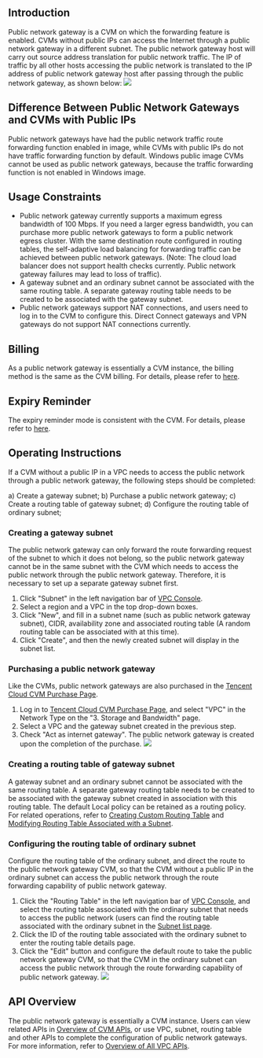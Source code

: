 ## Introduction
Public network gateway is a CVM on which the forwarding feature is enabled. CVMs without public IPs can access the Internet through a public network gateway in a different subnet. The public network gateway host will carry out source address translation for public network traffic. The IP of traffic by all other hosts accessing the public network is translated to the IP address of public network gateway host after passing through the public network gateway, as shown below:
![](https://main.qcloudimg.com/raw/69148f9a0af70eb26d008497513e3176.png)



## Difference Between Public Network Gateways and CVMs with Public IPs
Public network gateways have had the public network traffic route forwarding function enabled in image, while CVMs with public IPs do not have traffic forwarding function by default. Windows public image CVMs cannot be used as public network gateways, because the traffic forwarding function is not enabled in Windows image.

## Usage Constraints
- Public network gateway currently supports a maximum egress bandwidth of 100 Mbps. If you need a larger egress bandwidth, you can purchase more public network gateways to form a public network egress cluster. With the same destination route configured in routing tables, the self-adaptive load balancing for forwarding traffic can be achieved between public network gateways. (Note: The cloud load balancer does not support health checks currently. Public network gateway failures may lead to loss of traffic).
- A gateway subnet and an ordinary subnet cannot be associated with the same routing table. A separate gateway routing table needs to be created to be associated with the gateway subnet.
- Public network gateways support NAT connections, and users need to log in to the CVM to configure this. Direct Connect gateways and VPN gateways do not support NAT connections currently.

## Billing
As a public network gateway is essentially a CVM instance, the billing method is the same as the CVM billing. For details, please refer to [here](https://intl.cloud.tencent.com/doc/product/213/2179).

## Expiry Reminder
The expiry reminder mode is consistent with the CVM. For details, please refer to [here](https://intl.cloud.tencent.com/doc/product/213/2181).

## Operating Instructions
If a CVM without a public IP in a VPC needs to access the public network through a public network gateway, the following steps should be completed:

a) Create a gateway subnet;
b) Purchase a public network gateway; 
c) Create a routing table of gateway subnet;
d) Configure the routing table of ordinary subnet;

### Creating a gateway subnet
The public network gateway can only forward the route forwarding request of the subnet to which it does not belong, so the public network gateway cannot be in the same subnet with the CVM which needs to access the public network through the public network gateway. Therefore, it is necessary to set up a separate gateway subnet first.

1)	Click "Subnet" in the left navigation bar of [VPC Console](https://console.cloud.tencent.com/vpc).
2)	Select a region and a VPC in the top drop-down boxes.
3)	Click "New", and fill in a subnet name (such as public network gateway subnet), CIDR, availability zone and associated routing table (A random routing table can be associated with at this time).
4)	Click "Create", and then the newly created subnet will display in the subnet list.

### Purchasing a public network gateway
Like the CVMs, public network gateways are also purchased in the [Tencent Cloud CVM Purchase Page](https://buy.cloud.tencent.com/cvm).

1) Log in to [Tencent Cloud CVM Purchase Page](https://buy.cloud.tencent.com/cvm), and select "VPC" in the Network Type on the "3. Storage and Bandwidth" page.
2) Select a VPC and the gateway subnet created in the previous step.
3) Check "Act as internet gateway". The public network gateway is created upon the completion of the purchase.
 ![](https://main.qcloudimg.com/raw/af0be87260736570fa89313d7493df58.png)

### Creating a routing table of gateway subnet
A gateway subnet and an ordinary subnet cannot be associated with the same routing table. A separate gateway routing table needs to be created to be associated with the gateway subnet created in association with this routing table. The default Local policy can be retained as a routing policy. For related operations, refer to [Creating Custom Routing Table](https://intl.cloud.tencent.com/document/product/215/4954) and [Modifying Routing Table Associated with a Subnet](https://intl.cloud.tencent.com/document/product/215/4954).

### Configuring the routing table of ordinary subnet
Configure the routing table of the ordinary subnet, and direct the route to the public network gateway CVM, so that the CVM without a public IP in the ordinary subnet can access the public network through the route forwarding capability of public network gateway.

1)	Click the "Routing Table" in the left navigation bar of [VPC Console](https://console.cloud.tencent.com/vpc), and select the routing table associated with the ordinary subnet that needs to access the public network (users can find the routing table associated with the ordinary subnet in the [Subnet list page](https://console.cloud.tencent.com/vpc/subnet).
2)	Click the ID of the routing table associated with the ordinary subnet to enter the routing table details page.
3)	Click the "Edit" button and configure the default route to take the public network gateway CVM, so that the CVM in the ordinary subnet can access the public network through the route forwarding capability of public network gateway.
 ![](https://mc.qcloudimg.com/static/img/d70946d2101e9f38593f103193814450/vpc2.jpg)

## API Overview
The public network gateway is essentially a CVM instance. Users can view related APIs in [Overview of CVM APIs](https://intl.cloud.tencent.com/document/api/213/15688), or use VPC, subnet, routing table and other APIs to complete the configuration of public network gateways. For more information, refer to [Overview of All VPC APIs](https://intl.cloud.tencent.com/document/product/215/909).

